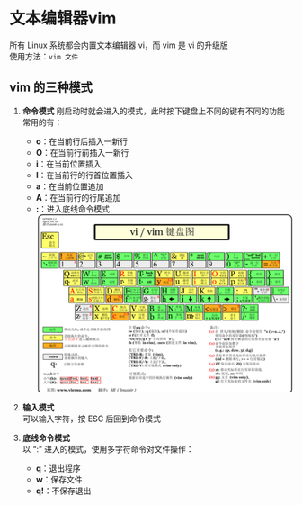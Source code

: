 # 文本编辑器vim

所有 Linux 系统都会内置文本编辑器 vi，而 vim 是 vi 的升级版  
使用方法：`vim 文件`  

## vim 的三种模式
1. **命令模式**
   刚启动时就会进入的模式，此时按下键盘上不同的键有不同的功能  
   常用的有：  
   * **o**：在当前行后插入一新行  
   * **O**：在当前行前插入一新行  
   * **i**：在当前位置插入  
   * **I**：在当前行的行首位置插入  
   * **a**：在当前位置追加  
   * **A**：在当前行的行尾追加  
   * **:**：进入底线命令模式  
   ![vim命令模式示意图](img/vim.png)  

2. **输入模式**  
   可以输入字符，按 ESC 后回到命令模式  
3. **底线命令模式**  
   以 “:” 进入的模式，使用多字符命令对文件操作：
   * **q**：退出程序  
   * **w**：保存文件  
   * **q!**：不保存退出